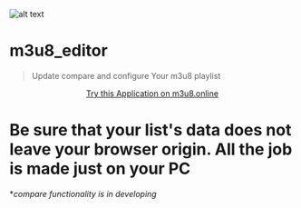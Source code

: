 ![alt text](/src/assets/images/Logo_small.png)

# m3u8_editor
> Update compare and configure Your m3u8 playlist

<p align="center"><a href="https://m3u8.online">Try this Application on m3u8.online</a></p>

# Be sure that your list's data does not leave your browser origin. All the job is made just on your PC

**compare functionality is in developing*
